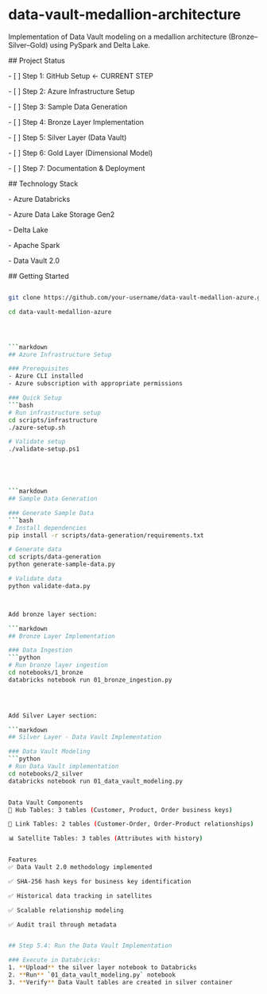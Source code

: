 # data-vault-medallion-architecture

Implementation of Data Vault modeling on a medallion architecture (Bronze–Silver–Gold) using PySpark and Delta Lake.


\## Project Status

\- \[ ] Step 1: GitHub Setup ← CURRENT STEP

\- \[ ] Step 2: Azure Infrastructure Setup

\- \[ ] Step 3: Sample Data Generation

\- \[ ] Step 4: Bronze Layer Implementation

\- \[ ] Step 5: Silver Layer (Data Vault)

\- \[ ] Step 6: Gold Layer (Dimensional Model)

\- \[ ] Step 7: Documentation \& Deployment



\## Technology Stack

\- Azure Databricks

\- Azure Data Lake Storage Gen2

\- Delta Lake

\- Apache Spark

\- Data Vault 2.0



\## Getting Started



```bash

git clone https://github.com/your-username/data-vault-medallion-azure.git

cd data-vault-medallion-azure




```markdown
## Azure Infrastructure Setup

### Prerequisites
- Azure CLI installed
- Azure subscription with appropriate permissions

### Quick Setup
```bash
# Run infrastructure setup
cd scripts/infrastructure
./azure-setup.sh

# Validate setup
./validate-setup.ps1





```markdown
## Sample Data Generation

### Generate Sample Data
```bash
# Install dependencies
pip install -r scripts/data-generation/requirements.txt

# Generate data
cd scripts/data-generation
python generate-sample-data.py

# Validate data
python validate-data.py



Add bronze layer section:

```markdown
## Bronze Layer Implementation

### Data Ingestion
```python
# Run bronze layer ingestion
cd notebooks/1_bronze
databricks notebook run 01_bronze_ingestion.py


 

Add Silver Layer section:

```markdown
## Silver Layer - Data Vault Implementation

### Data Vault Modeling
```python
# Run Data Vault implementation
cd notebooks/2_silver
databricks notebook run 01_data_vault_modeling.py


Data Vault Components
🔑 Hub Tables: 3 tables (Customer, Product, Order business keys)

🔗 Link Tables: 2 tables (Customer-Order, Order-Product relationships)

📊 Satellite Tables: 3 tables (Attributes with history)


Features
✅ Data Vault 2.0 methodology implemented

✅ SHA-256 hash keys for business key identification

✅ Historical data tracking in satellites

✅ Scalable relationship modeling

✅ Audit trail through metadata


## Step 5.4: Run the Data Vault Implementation

### Execute in Databricks:
1. **Upload** the silver layer notebook to Databricks
2. **Run** `01_data_vault_modeling.py` notebook
3. **Verify** Data Vault tables are created in silver container

 
